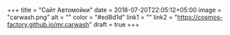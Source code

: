 +++
title = "Сайт Автомойки"
date = 2018-07-20T22:05:12+05:00
image = "carwash.png"
alt = ""
color = "#ed8d1d"
link1 = ""
link2 = "https://cosmos-factory.github.io/mr.carwash"
draft = true
+++
